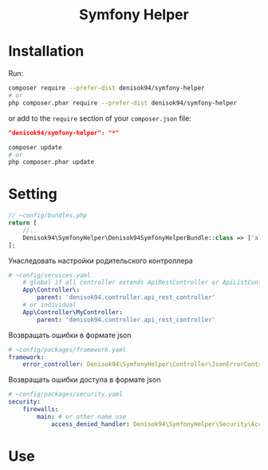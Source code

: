 <h1 align = "center"> Symfony Helper </h1>

# Installation

Run:

```bash
composer require --prefer-dist denisok94/symfony-helper
# or
php composer.phar require --prefer-dist denisok94/symfony-helper
```

or add to the `require` section of your `composer.json` file:

```json
"denisok94/symfony-helper": "*"
```

```bash
composer update
# or
php composer.phar update
```
# Setting

```php
// ~config/bundles.php
return [
    //..
    Denisok94\SymfonyHelper\Denisok94SymfonyHelperBundle::class => ['all' => true],
];
```
Унаследовать настройки родительского контроллера
```yaml
# ~config/services.yaml
    # global if all controller extends ApiRestController or ApiListController
    App\Controller\:
        parent: 'denisok94.controller.api_rest_controller'
    # or individual 
    App\Controller\MyController:
        parent: 'denisok94.controller.api_rest_controller'
```
Возвращать ошибки в формате json
```yaml
# ~config/packages/framework.yaml
framework:
    error_controller: Denisok94\SymfonyHelper\Controller\JsonErrorController::show
```
Возвращать ошибки доступа в формате json
```yaml
# ~config/packages/security.yaml
security:
    firewalls:
        main: # or other name use
            access_denied_handler: Denisok94\SymfonyHelper\Security\AccessDeniedHandler

```

# Use
